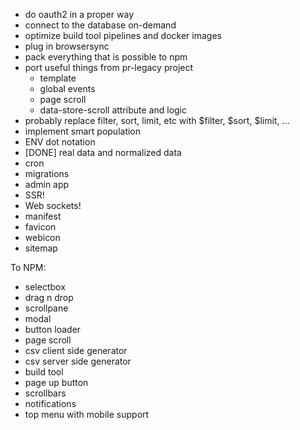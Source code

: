 * do oauth2 in a proper way
* connect to the database on-demand
* optimize build tool pipelines and docker images
* plug in browsersync
* pack everything that is possible to npm
* port useful things from pr-legacy project
    * template
    * global events
    * page scroll
    * data-store-scroll attribute and logic
* probably replace filter, sort, limit, etc with $filter, $sort, $limit, ...
* implement smart population
* ENV dot notation
* [DONE] real data and normalized data
* cron
* migrations
* admin app
* SSR!
* Web sockets!
* manifest
* favicon
* webicon
* sitemap

To NPM:
* selectbox
* drag n drop
* scrollpane
* modal
* button loader
* page scroll
* csv client side generator
* csv server side generator
* build tool
* page up button
* scrollbars
* notifications
* top menu with mobile support
